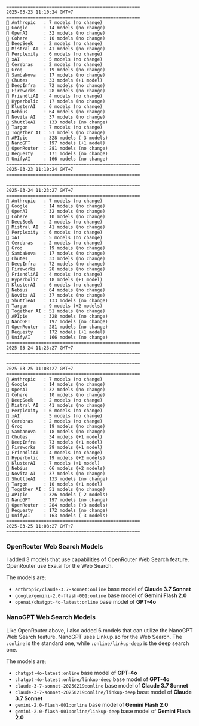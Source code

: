 ```plaintext 
==================================================
2025-03-23 11:10:24 GMT+7
==================================================
🤖 Anthropic   : 7 models (no change)
🤖 Google      : 14 models (no change)
🤖 OpenAI      : 32 models (no change)
🤖 Cohere      : 10 models (no change)
🤖 DeepSeek    : 2 models (no change)
🤖 Mistral AI  : 41 models (no change)
🤖 Perplexity  : 6 models (no change)
🤖 xAI         : 5 models (no change)
🤖 Cerebras    : 2 models (no change)
🤖 Groq        : 19 models (no change)
🤖 SambaNova   : 17 models (no change)
🤖 Chutes      : 33 models (+1 model)
🤖 DeepInfra   : 72 models (no change)
🤖 Fireworks   : 28 models (no change)
🤖 FriendliAI  : 4 models (no change)
🤖 Hyperbolic  : 17 models (no change)
🤖 KlusterAI   : 6 models (no change)
🤖 Nebius      : 64 models (no change)
🤖 Novita AI   : 37 models (no change)
🤖 ShuttleAI   : 133 models (no change)
🤖 Targon      : 7 models (no change)
🤖 Together AI : 51 models (no change)
🤖 APIpie      : 328 models (-3 models)
🤖 NanoGPT     : 197 models (+1 model)
🤖 OpenRouter  : 281 models (no change)
🤖 Requesty    : 171 models (no change)
🤖 UnifyAI     : 166 models (no change)
==================================================
2025-03-23 11:10:24 GMT+7
==================================================

==================================================
2025-03-24 11:23:27 GMT+7
==================================================
🤖 Anthropic   : 7 models (no change)
🤖 Google      : 14 models (no change)
🤖 OpenAI      : 32 models (no change)
🤖 Cohere      : 10 models (no change)
🤖 DeepSeek    : 2 models (no change)
🤖 Mistral AI  : 41 models (no change)
🤖 Perplexity  : 6 models (no change)
🤖 xAI         : 5 models (no change)
🤖 Cerebras    : 2 models (no change)
🤖 Groq        : 19 models (no change)
🤖 SambaNova   : 17 models (no change)
🤖 Chutes      : 33 models (no change)
🤖 DeepInfra   : 72 models (no change)
🤖 Fireworks   : 28 models (no change)
🤖 FriendliAI  : 4 models (no change)
🤖 Hyperbolic  : 18 models (+1 model)
🤖 KlusterAI   : 6 models (no change)
🤖 Nebius      : 64 models (no change)
🤖 Novita AI   : 37 models (no change)
🤖 ShuttleAI   : 133 models (no change)
🤖 Targon      : 9 models (+2 models)
🤖 Together AI : 51 models (no change)
🤖 APIpie      : 328 models (no change)
🤖 NanoGPT     : 197 models (no change)
🤖 OpenRouter  : 281 models (no change)
🤖 Requesty    : 172 models (+1 model)
🤖 UnifyAI     : 166 models (no change)
==================================================
2025-03-24 11:23:27 GMT+7
==================================================

==================================================
2025-03-25 11:08:27 GMT+7
==================================================
🤖 Anthropic   : 7 models (no change)
🤖 Google      : 14 models (no change)
🤖 OpenAI      : 32 models (no change)
🤖 Cohere      : 10 models (no change)
🤖 DeepSeek    : 2 models (no change)
🤖 Mistral AI  : 41 models (no change)
🤖 Perplexity  : 6 models (no change)
🤖 xAI         : 5 models (no change)
🤖 Cerebras    : 2 models (no change)
🤖 Groq        : 19 models (no change)
🤖 Sambanova   : 18 models (no change)
🤖 Chutes      : 34 models (+1 model)
🤖 DeepInfra   : 73 models (+1 model)
🤖 Fireworks   : 29 models (+1 model)
🤖 FriendliAI  : 4 models (no change)
🤖 Hyperbolic  : 19 models (+2 models)
🤖 KlusterAI   : 7 models (+1 model)
🤖 Nebius      : 66 models (+2 models)
🤖 Novita AI   : 37 models (no change)
🤖 ShuttleAI   : 133 models (no change)
🤖 Targon      : 10 models (+1 model)
🤖 Together AI : 51 models (no change)
🤖 APIpie      : 326 models (-2 models)
🤖 NanoGPT     : 197 models (no change)
🤖 OpenRouter  : 284 models (+3 models)
🤖 Requesty    : 172 models (no change)
🤖 UnifyAI     : 163 models (-3 models)
==================================================
2025-03-25 11:08:27 GMT+7
==================================================
```

### OpenRouter Web Search Models
I added 3 models that use capabilities of OpenRouter Web Search feature. OpenRouter use Exa.ai for the Web Search.

The models are;
- `anthropic/claude-3.7-sonnet:online` base model of **Claude 3.7 Sonnet**
- `google/gemini-2.0-flash-001:online` base model of **Gemini Flash 2.0**
- `openai/chatgpt-4o-latest:online` base model of **GPT-4o**

### NanoGPT Web Search Models 
Like OpenRouter above, i also added 6 models that can utilize the NanoGPT Web Search feature. NanoGPT uses Linkup.so for the Web Search. The `:online` is the standard one, while `:online/linkup-deep` is the deep search one.

The models are;
- `chatgpt-4o-latest:online` base model of **GPT-4o**
- `chatgpt-4o-latest:online/linkup-deep` base model of **GPT-4o**
- `claude-3-7-sonnet-20250219:online` base model of **Claude 3.7 Sonnet**
- `claude-3-7-sonnet-20250219:online/linkup-deep` base model of **Claude 3.7 Sonnet**
- `gemini-2.0-flash-001:online` base model of **Gemini Flash 2.0**
- `gemini-2.0-flash-001:online/linkup-deep` base model of **Gemini Flash 2.0**